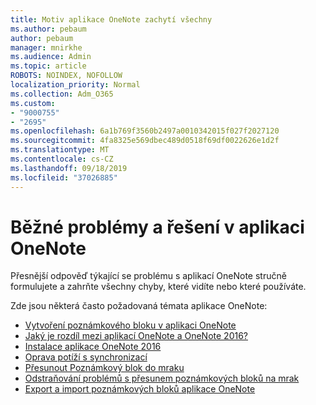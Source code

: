 ```yaml
---
title: Motiv aplikace OneNote zachytí všechny
ms.author: pebaum
author: pebaum
manager: mnirkhe
ms.audience: Admin
ms.topic: article
ROBOTS: NOINDEX, NOFOLLOW
localization_priority: Normal
ms.collection: Adm_O365
ms.custom:
- "9000755"
- "2695"
ms.openlocfilehash: 6a1b769f3560b2497a0010342015f027f2027120
ms.sourcegitcommit: 4fa8325e569dbec489d0518f69df0022626e1d2f
ms.translationtype: MT
ms.contentlocale: cs-CZ
ms.lasthandoff: 09/18/2019
ms.locfileid: "37026885"
---
```

# <a name="common-issues-and-resolutions-with-onenote"></a>Běžné problémy a řešení v aplikaci OneNote

Přesnější odpověď týkající se problému s aplikací OneNote stručně formulujete a zahrňte všechny chyby, které vidíte nebo které používáte.

Zde jsou některá často požadovaná témata aplikace OneNote:

- [Vytvoření poznámkového bloku v aplikaci OneNote](https://support.office.com/article/create-a-notebook-in-onenote-6be33cf9-f7c3-4421-9d74-469a259952d3)
- [Jaký je rozdíl mezi aplikací OneNote a OneNote 2016?](https://support.office.com/article/a624e692-b78b-4c09-b07f-46181958118f)
- [Instalace aplikace OneNote 2016](https://support.office.com/article/c08068d8-b517-4464-9ff2-132cb9c45c08)
- [Oprava potíží s synchronizací](https://support.office.com/article/299495ef-66d1-448f-90c1-b785a6968d45)
- [Přesunout Poznámkový blok do mraku](https://support.office.com/article/d5c28b91-7b9c-45be-8f0c-529bdbba019a)
- [Odstraňování problémů s přesunem poznámkových bloků na mrak](https://support.office.com/article/70528107-11dc-4f3f-b695-b150059dfd78)
- [Export a import poznámkových bloků aplikace OneNote](https://support.office.com/article/a4b60da5-8f33-464e-b1ba-b95ce540f309)